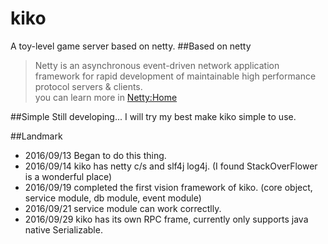 # kiko
A toy-level game server based on netty.
##Based on netty
>Netty is an asynchronous event-driven network application framework 
for rapid development of maintainable high performance protocol servers & clients.  
you can learn more in [Netty:Home](http://netty.io/)  

##Simple
Still developing... I will try my best make kiko simple to use.  

##Landmark  
* 2016/09/13 Began to do this thing.
* 2016/09/14 kiko has netty c/s and slf4j log4j. (I found StackOverFlower is a wonderful place)
* 2016/09/19 completed the first vision framework of kiko. (core object, service module, db module, event module)
* 2016/09/21 service module can work correctlly.
* 2016/09/29 kiko has its own RPC frame, currently only supports java native Serializable. 
